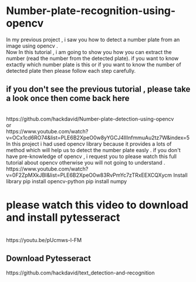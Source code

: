 # Number-plate-recognition-using-opencv
In my previous project  , i saw you how to detect a number plate from an image using opencv .<br>
Now In this tutorial , i am going to show you how you can extract the number (read the number from the detected plate). if you want to know extactly which number plate is this or if you want to know the number of detected plate then please follow each step carefully.<br>

<h2>if you don't see the previous tutorial , please take a look once then come back here </h2><br>
https://github.com/hackdavid/Number-plate-detection-using-opencv
<br>
or<br>
https://www.youtube.com/watch?v=OCx1cd6RO74&list=PLE6B2XpeO0w8yYGCJ4IIInfmmuAu2tz7W&index=5

<br>
In this project i had used opencv library because it provides a lots of method which will help us to detect the number plate easly .
if you don't have pre-knowledge of opencv , i request you to please watch this full tutorial about opencv otherwise you will not going to understand .
https://www.youtube.com/watch?v=0F2ZpMXkJBI&list=PLE6B2XpeO0w83RvPmYc7zTRxEEXCQXycm
Install library
pip install opencv-python
pip install numpy

<h1> please watch this video to download and install pytesseract </h1><br>
https://youtu.be/pUcmws-l-FM <br>
<h2> Download Pytesseract </h2>
https://github.com/hackdavid/text_detection-and-recognition


